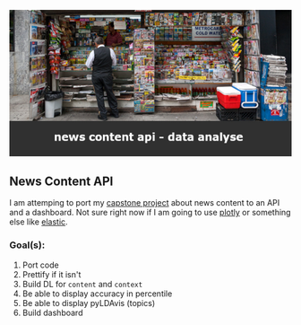 ![News Content](images/oldest_news_stand.jpg?style=centerme)


## News Content API

I am attemping to port my [capstone project](https://github.com/osterburg/news-content-capstone-project) about news content to an API and a dashboard. Not sure right now if I am going to use [plotly](https://plot.ly/products/dash/) or something else like [elastic](https://www.elastic.co/guide/en/kibana/current/dashboard.html).

### Goal(s): 
1. Port code
2. Prettify if it isn't
3. Build DL for `content` and `context`
4. Be able to display accuracy in percentile
5. Be able to display pyLDAvis (topics)
6. Build dashboard




